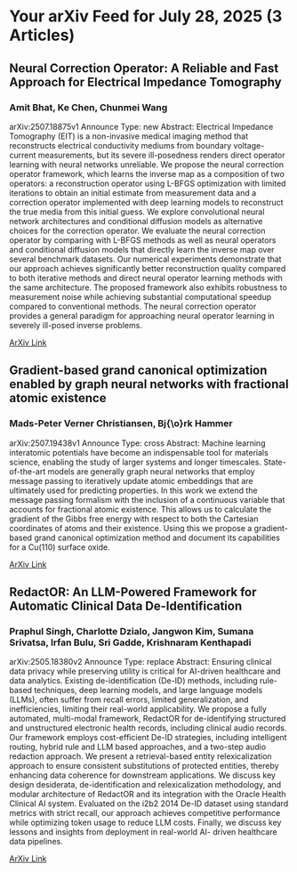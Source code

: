 <h1>Your arXiv Feed for July 28, 2025 (3 Articles)</h1>
<h2>Neural Correction Operator: A Reliable and Fast Approach for Electrical Impedance Tomography</h2>
<h3>Amit Bhat, Ke Chen, Chunmei Wang</h3>
<p>arXiv:2507.18875v1 Announce Type: new 
Abstract: Electrical Impedance Tomography (EIT) is a non-invasive medical imaging method that reconstructs electrical conductivity mediums from boundary voltage-current measurements, but its severe ill-posedness renders direct operator learning with neural networks unreliable. We propose the neural correction operator framework, which learns the inverse map as a composition of two operators: a reconstruction operator using L-BFGS optimization with limited iterations to obtain an initial estimate from measurement data and a correction operator implemented with deep learning models to reconstruct the true media from this initial guess. We explore convolutional neural network architectures and conditional diffusion models as alternative choices for the correction operator. We evaluate the neural correction operator by comparing with L-BFGS methods as well as neural operators and conditional diffusion models that directly learn the inverse map over several benchmark datasets. Our numerical experiments demonstrate that our approach achieves significantly better reconstruction quality compared to both iterative methods and direct neural operator learning methods with the same architecture. The proposed framework also exhibits robustness to measurement noise while achieving substantial computational speedup compared to conventional methods. The neural correction operator provides a general paradigm for approaching neural operator learning in severely ill-posed inverse problems.</p>
<a href='https://arxiv.org/abs/2507.18875'>ArXiv Link</a>

<h2>Gradient-based grand canonical optimization enabled by graph neural networks with fractional atomic existence</h2>
<h3>Mads-Peter Verner Christiansen, Bj{\o}rk Hammer</h3>
<p>arXiv:2507.19438v1 Announce Type: cross 
Abstract: Machine learning interatomic potentials have become an indispensable tool for materials science, enabling the study of larger systems and longer timescales. State-of-the-art models are generally graph neural networks that employ message passing to iteratively update atomic embeddings that are ultimately used for predicting properties. In this work we extend the message passing formalism with the inclusion of a continuous variable that accounts for fractional atomic existence. This allows us to calculate the gradient of the Gibbs free energy with respect to both the Cartesian coordinates of atoms and their existence. Using this we propose a gradient-based grand canonical optimization method and document its capabilities for a Cu(110) surface oxide.</p>
<a href='https://arxiv.org/abs/2507.19438'>ArXiv Link</a>

<h2>RedactOR: An LLM-Powered Framework for Automatic Clinical Data De-Identification</h2>
<h3>Praphul Singh, Charlotte Dzialo, Jangwon Kim, Sumana Srivatsa, Irfan Bulu, Sri Gadde, Krishnaram Kenthapadi</h3>
<p>arXiv:2505.18380v2 Announce Type: replace 
Abstract: Ensuring clinical data privacy while preserving utility is critical for AI-driven healthcare and data analytics. Existing de-identification (De-ID) methods, including rule-based techniques, deep learning models, and large language models (LLMs), often suffer from recall errors, limited generalization, and inefficiencies, limiting their real-world applicability. We propose a fully automated, multi-modal framework, RedactOR for de-identifying structured and unstructured electronic health records, including clinical audio records. Our framework employs cost-efficient De-ID strategies, including intelligent routing, hybrid rule and LLM based approaches, and a two-step audio redaction approach. We present a retrieval-based entity relexicalization approach to ensure consistent substitutions of protected entities, thereby enhancing data coherence for downstream applications. We discuss key design desiderata, de-identification and relexicalization methodology, and modular architecture of RedactOR and its integration with the Oracle Health Clinical AI system. Evaluated on the i2b2 2014 De-ID dataset using standard metrics with strict recall, our approach achieves competitive performance while optimizing token usage to reduce LLM costs. Finally, we discuss key lessons and insights from deployment in real-world AI- driven healthcare data pipelines.</p>
<a href='https://arxiv.org/abs/2505.18380'>ArXiv Link</a>

